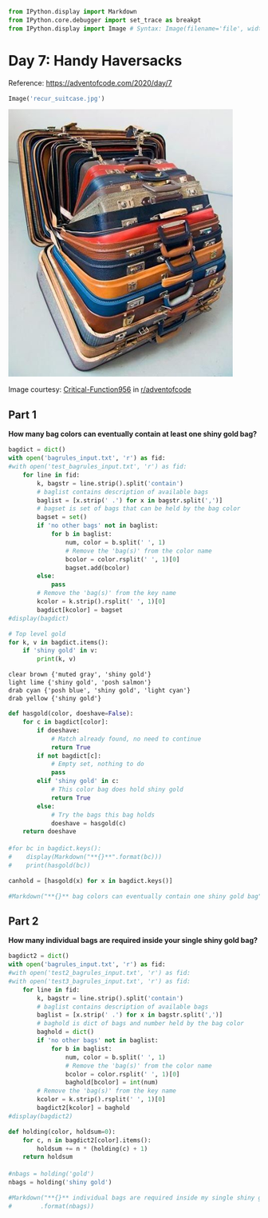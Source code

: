 ```python
from IPython.display import Markdown
from IPython.core.debugger import set_trace as breakpt
from IPython.display import Image # Syntax: Image(filename='file', width=wd, height=ht)
```

# Day 7: Handy Haversacks

Reference: https://adventofcode.com/2020/day/7


```python
Image('recur_suitcase.jpg')
```




    
![jpeg](README_files/README_2_0.jpeg)
    



Image courtesy: [Critical-Function956](https://www.reddit.com/user/Critical-Function956/)
in [r/adventofcode](https://www.reddit.com/r/adventofcode/comments/k8ccpz/shiny_gold/)

## Part 1

**How many bag colors can eventually contain at least one shiny gold bag?**


```python
bagdict = dict()
with open('bagrules_input.txt', 'r') as fid:
#with open('test_bagrules_input.txt', 'r') as fid:
    for line in fid:
        k, bagstr = line.strip().split('contain')
        # baglist contains description of available bags
        baglist = [x.strip(' .') for x in bagstr.split(',')]
        # bagset is set of bags that can be held by the bag color
        bagset = set()
        if 'no other bags' not in baglist:
            for b in baglist:
                num, color = b.split(' ', 1)
                # Remove the 'bag(s)' from the color name
                bcolor = color.rsplit(' ', 1)[0]
                bagset.add(bcolor)
        else:
            pass
        # Remove the 'bag(s)' from the key name
        kcolor = k.strip().rsplit(' ', 1)[0]
        bagdict[kcolor] = bagset
#display(bagdict)
```


```python
# Top level gold
for k, v in bagdict.items():
    if 'shiny gold' in v:
        print(k, v)
```

    clear brown {'muted gray', 'shiny gold'}
    light lime {'shiny gold', 'posh salmon'}
    drab cyan {'posh blue', 'shiny gold', 'light cyan'}
    drab yellow {'shiny gold'}
    


```python
def hasgold(color, doeshave=False):
    for c in bagdict[color]:
        if doeshave:
            # Match already found, no need to continue
            return True
        if not bagdict[c]:
            # Empty set, nothing to do
            pass
        elif 'shiny gold' in c:
            # This color bag does hold shiny gold
            return True
        else:
            # Try the bags this bag holds
            doeshave = hasgold(c)
    return doeshave

#for bc in bagdict.keys():
#    display(Markdown("**{}**".format(bc)))
#    print(hasgold(bc))
```


```python
canhold = [hasgold(x) for x in bagdict.keys()]
```


```python
#Markdown("**{}** bag colors can eventually contain one shiny gold bag".format(sum(canhold)))
```

## Part 2

**How many individual bags are required inside your single shiny gold bag?**


```python
bagdict2 = dict()
with open('bagrules_input.txt', 'r') as fid:
#with open('test2_bagrules_input.txt', 'r') as fid:
#with open('test3_bagrules_input.txt', 'r') as fid:
    for line in fid:
        k, bagstr = line.strip().split('contain')
        # baglist contains description of available bags
        baglist = [x.strip(' .') for x in bagstr.split(',')]
        # baghold is dict of bags and number held by the bag color
        baghold = dict()
        if 'no other bags' not in baglist:
            for b in baglist:
                num, color = b.split(' ', 1)
                # Remove the 'bag(s)' from the color name
                bcolor = color.rsplit(' ', 1)[0]
                baghold[bcolor] = int(num)
        # Remove the 'bag(s)' from the key name
        kcolor = k.strip().rsplit(' ', 1)[0]
        bagdict2[kcolor] = baghold
#display(bagdict2)
```


```python
def holding(color, holdsum=0):
    for c, n in bagdict2[color].items():
        holdsum += n * (holding(c) + 1)
    return holdsum

#nbags = holding('gold')
nbags = holding('shiny gold')
```


```python
#Markdown("**{}** individual bags are required inside my single shiny gold bag"
#        .format(nbags))
```


```python

```
